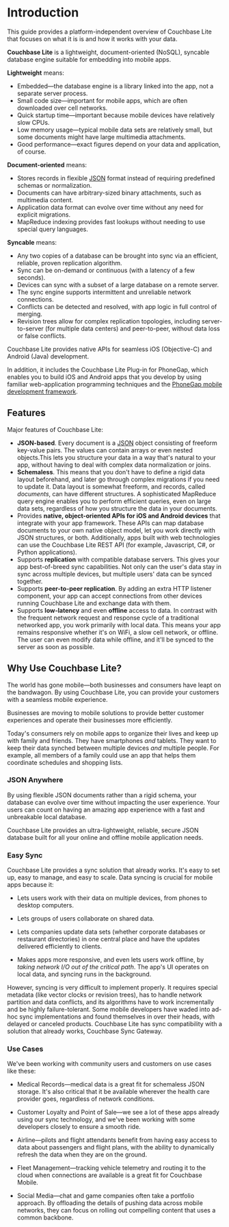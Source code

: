 # Introduction

This guide provides a platform-independent overview of Couchbase Lite that  focuses on what it is is and how it works with your data.

**Couchbase Lite** is a lightweight, document-oriented (NoSQL), syncable database engine suitable for embedding into mobile apps.

**Lightweight** means:

* Embedded—the database engine is a library linked into the app, not a separate server process.
* Small code size—important for mobile apps, which are often downloaded over cell networks.
* Quick startup time—important because mobile devices have relatively slow CPUs.
* Low memory usage—typical mobile data sets are relatively small, but some documents might have large multimedia attachments.
* Good performance—exact figures depend on your data and application, of course.

**Document-oriented** means:

* Stores records in flexible [JSON](http://json.org) format instead of requiring predefined schemas or normalization.
* Documents can have arbitrary-sized binary attachments, such as multimedia content.
* Application data format can evolve over time without any need for explicit migrations.
* MapReduce indexing provides fast lookups without needing to use special query languages.

**Syncable** means:

* Any two copies of a database can be brought into sync via an efficient, reliable, proven replication algorithm.
* Sync can be on-demand or continuous (with a latency of a few seconds).
* Devices can sync with a subset of a large database on a remote server.
* The sync engine supports intermittent and unreliable network connections.
* Conflicts can be detected and resolved, with app logic in full control of merging.
* Revision trees allow for complex replication topologies, including server-to-server (for multiple data centers) and peer-to-peer, without data loss or false conflicts.

Couchbase Lite provides native APIs for seamless  iOS (Objective-C) and Android (Java) development. 

In addition, it includes the Couchbase Lite Plug-in for PhoneGap, which enables you to build iOS and Android apps that you develop by using familiar web-application programming techniques and the [PhoneGap mobile development framework](http://phonegap.com).

## Features

Major features of Couchbase Lite:

  * **JSON-based**. Every document is a [JSON](http://json.org) object consisting of freeform key-value pairs. The values can contain arrays or even nested objects.This lets you structure your data in a way that's natural to your app, without having to deal with complex data normalization or joins.
  * **Schemaless**. This means that you don't have to define a rigid data layout beforehand, and later go through complex migrations if you need to update it. Data layout is somewhat freeform, and records, called *documents*, can have different structures. A sophisticated MapReduce query engine enables you to perform efficient queries, even on large data sets, regardless of how you structure the data in your documents.
  * Provides **native, object-oriented APIs for iOS and Android devices** that integrate with your app framework. These APIs can map database documents to your own native object model, let you work directly with JSON structures, or both. Additionally, apps built with web technologies can use the Couchbase Lite REST API (for example, Javascript, C#, or Python applications).
  * Supports **replication** with compatible database servers.  This gives your app best-of-breed sync capabilities. Not only can the user's data stay in sync across multiple devices, but multiple users' data can be synced together.
  * Supports **peer-to-peer replication**. By adding an extra HTTP listener component, your app can accept connections from other devices running Couchbase Lite and exchange data with them.
 * Supports **low-latency** and even **offline** access to data. In contrast with the frequent network request and response cycle of a traditional networked app, you work primarily with local data. This means your app remains responsive whether it's on WiFi, a slow cell network, or offline. The user can even modify data while offline, and it'll be synced to the server as soon as possible.

## Why Use Couchbase Lite?

The world has gone mobile—both businesses and consumers have leapt on the bandwagon. By using Couchbase Lite, you can provide your customers with a seamless mobile experience.

Businesses are moving to mobile solutions to provide better customer experiences and operate their businesses more efficiently.

Today's consumers rely on mobile apps to organize their lives and keep up with family and friends. They have smartphones *and* tablets. They want to keep their data synched between multiple devices *and* multiple people. For example, all members of a family could use an app that helps them coordinate schedules and shopping lists.

### JSON Anywhere

By using flexible JSON documents rather than a rigid schema, your database can evolve over time without impacting the user experience. Your users can count on having an amazing app experience with a fast and unbreakable local database.

Couchbase Lite provides an ultra-lightweight, reliable, secure JSON database built for all your online and offline mobile application needs.

### Easy Sync

Couchbase Lite provides a sync solution that already works. It's easy to set up, easy to manage, and easy to scale. Data syncing is crucial for mobile apps because it:

* Lets users work with their data on multiple devices, from phones to desktop computers.

* Lets groups of users collaborate on shared data.

* Lets companies update data sets (whether corporate databases or restaurant directories) in one central place and have the updates delivered efficiently to clients.

* Makes apps more responsive, and even lets users work offline, by _taking network I/O out of the critical path_. The app's UI operates on local data, and syncing runs in the background.

However, syncing is very difficult to implement properly. It requires special metadata (like vector clocks or revision trees), has to handle network partition and data conflicts, and its algorithms have to work incrementally and be highly failure-tolerant. Some mobile developers have waded into ad-hoc sync implementations and found themselves in over their heads, with delayed or canceled products. Couchbase Lite has sync compatibility with a solution that already works, Couchbase Sync Gateway. 


### Use Cases

We've been working with community users and customers on use cases like these:

* Medical Records—medical data is a great fit for schemaless JSON storage. It's also critical that it be available wherever the health care provider goes, regardless of network conditions.

* Customer Loyalty and Point of Sale—we see a lot of these apps already using our sync technology, and we've been working with some developers closely to ensure a smooth ride.

* Airline—pilots and flight attendants benefit from having easy access to data about passengers and flight plans, with the ability to dynamically refresh the data when they are on the ground.

* Fleet Management—tracking vehicle telemetry and routing it to the cloud when connections are available is a great fit for Couchbase Mobile.

* Social Media—chat and game companies often take a portfolio approach. By offloading the details of pushing data across mobile networks, they can focus on rolling out compelling content that uses a common backbone.
